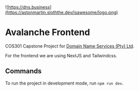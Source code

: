 ![https://dns.business](https://astonmartin.sloththe.dev/isawesome/logo.png)
# Avalanche Frontend
COS301 Capstone Project for [Domain Name Services (Pty) Ltd](https://dns.business/).

For the frontend we are using NextJS and Tailwindcss.

## Commands
To run the project in development mode, run `npm run dev`.